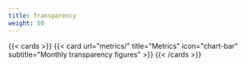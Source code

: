 ```yaml
---
title: Transparency
weight: 50
---
```

{{< cards >}}
  {{< card url="metrics/" title="Metrics" icon="chart-bar" subtitle="Monthly transparency figures" >}}
{{< /cards >}}
